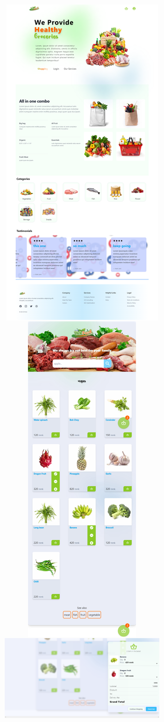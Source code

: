 <div align="center">
    <img src="screenshots/homepage.png" alt="screenshot"/>
</div>
<div align="center">
    <img src="screenshots/categories.png" alt="screenshot"/>
</div>
<div align="center">
    <img src="screenshots/cart.png" alt="screenshot"/>
</div>
